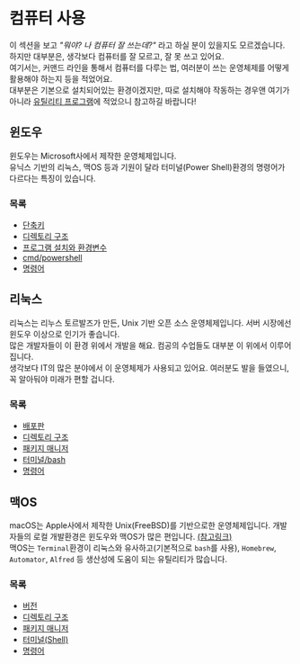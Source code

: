 # 컴퓨터 사용
이 섹션을 보고 *"뭐야? 나 컴퓨터 잘 쓰는데?"* 라고 하실 분이 있을지도 모르겠습니다.  
하지만 대부분은, 생각보다 컴퓨터를 잘 모르고, 잘 못 쓰고 있어요.  
여기서는, 커맨드 라인을 통해서 컴퓨터를 다루는 법, 여러분이 쓰는 운영체제를 어떻게 활용해야 하는지 등을 적었어요.  
대부분은 기본으로 설치되어있는 환경이겠지만, 따로 설치해야 작동하는 경우앤 여기가 아니라 [유틸리티 프로그램](/유틸리티_프로그램/index.md)에 적었으니 참고하길 바랍니다!  

## 윈도우
윈도우는 Microsoft사에서 제작한 운영체제입니다.  
유닉스 기반의 리눅스, 맥OS 등과 기원이 달라 터미널(Power Shell)환경의 명령어가 다르다는 특징이 있습니다.
### 목록
- [단축키](윈도우/shortcuts.md)
- [디렉토리 구조](윈도우/directory.md)
- [프로그램 설치와 환경변수](윈도우/program_install.md)
- [cmd/powershell](윈도우/powershell.md)
- [명령어](윈도우/commands.md)

## 리눅스
리눅스는 리누스 토르발즈가 만든, Unix 기반 오픈 소스 운영체제입니다. 서버 시장에선 윈도우 이상으로 인기가 좋습니다.  
많은 개발자들이 이 환경 위에서 개발을 해요. 컴공의 수업들도 대부분 이 위에서 이루어집니다.  
생각보다 IT의 많은 분야에서 이 운영체제가 사용되고 있어요. 여러분도 발을 들였으니, 꼭 알아둬야 미래가 편할 겁니다.
### 목록
- [배포판](리눅스/distributions.md)
- [디렉토리 구조](리눅스/directory.md)
- [패키지 매니저](리눅스/package_manager.md)
- [터미널/bash](리눅스/bash.md)
- [명령어](리눅스/commands.md)

## 맥OS
macOS는 Apple사에서 제작한 Unix(FreeBSD)를 기반으로한 운영체제입니다.
개발자들의 로컬 개발환경은 윈도우와 맥OS가 많은 편입니다. [(참고링크)](https://insights.stackoverflow.com/survey/2018/#technology-_-developers-primary-operating-systems)  
맥OS는 `Terminal`환경이 리눅스와 유사하고(기본적으로 `bash`를 사용), `Homebrew`, `Automator`, `Alfred` 등 생산성에 도움이 되는 유틸리티가 많습니다.
### 목록
- [버전](macOS/distributions.md)
- [디렉토리 구조](macOS/directory.md)
- [패키지 매니저](macOS/package_manager.md)
- [터미널(Shell)](macOS/shell.md)
- [명령어](macOS/commands.md)
